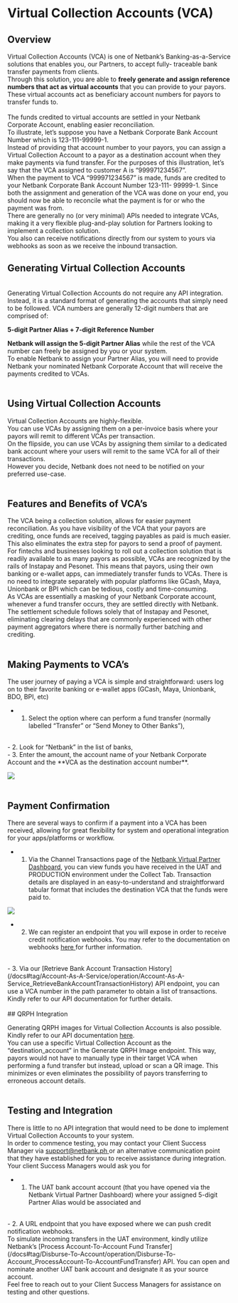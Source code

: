 # Virtual Collection Accounts (VCA)

## Overview

Virtual Collection Accounts (VCA) is one of Netbank’s Banking-as-a-Service solutions that enables you, our Partners, to accept fully- traceable bank transfer payments from clients. 
<br />
Through this solution, you are able to **freely generate and assign reference numbers that act as virtual accounts** that you can provide to your payors. These virtual accounts act as beneficiary account numbers for payors to transfer funds to.
<br />
<br />
The funds credited to virtual accounts are settled in your Netbank Corporate Account, enabling easier reconciliation.
<br />
To illustrate, let’s suppose you have a Netbank Corporate Bank Account Number which is 123-111-99999-1.
<br />
Instead of providing that account number to your payors, you can assign a Virtual Collection Account to a payor as a destination account when they make payments via fund transfer. For the purposes of this illustration, let’s say that the VCA assigned to customer A is “999971234567”.
<br />
When the payment to VCA “999971234567” is made, funds are credited to your Netbank Corporate Bank Account Number 123-111- 99999-1. Since both the assignment and generation of the VCA was done on your end, you should now be able to reconcile what the payment is for or who the payment was from.
<br />
There are generally no (or very minimal) APIs needed to integrate VCAs, making it a very flexible plug-and-play solution for Partners looking to implement a collection solution.
<br />
You also can receive notifications directly from our system to yours via webhooks as soon as we receive the inbound transaction.
<br />
## Generating Virtual Collection Accounts
<br />
Generating Virtual Collection Accounts do not require any API integration. Instead, it is a standard format of generating the accounts that simply need to be followed. VCA numbers are generally 12-digit numbers that are comprised of:

**5-digit Partner Alias + 7-digit Reference Number**

**Netbank will assign the 5-digit Partner Alias** while the rest of the VCA number can freely be assigned by you or your system.
<br />
To enable Netbank to assign your Partner Alias, you will need to provide Netbank your nominated Netbank Corporate Account that will receive the payments credited to VCAs.
<br />
<br />
## Using Virtual Collection Accounts

Virtual Collection Accounts are highly-flexible.
<br />
You can use VCAs by assigning them on a per-invoice basis where your payors will remit to different VCAs per transaction.
<br />
On the flipside, you can use VCAs by assigning them similar to a dedicated bank account where your users will remit to the same VCA for all of their transactions.
<br />
However you decide, Netbank does not need to be notified on your preferred use-case. 
<br />
<br />
## Features and Benefits of VCA’s

The VCA being a collection solution, allows for easier payment reconciliation. As you have visibility of the VCA that your payors are crediting, once funds are received, tagging payables as paid is much easier. This also eliminates the extra step for payors to send a proof of payment.
<br />
For fintechs and businesses looking to roll out a collection solution that is readily available to as many payors as possible, VCAs are recognized by the rails of Instapay and Pesonet. This means that payors, using their own banking or e-wallet apps, can immediately transfer funds to VCAs. There is no need to integrate separately with popular platforms like GCash, Maya, Unionbank or BPI which can be tedious, costly and time-consuming.
<br />
As VCAs are essentially a masking of your Netbank Corporate account, whenever a fund transfer occurs, they are settled directly with Netbank. The settlement schedule follows solely that of Instapay and Pesonet, eliminating clearing delays that are commonly experienced with other payment aggregators where there is normally further batching and crediting.
<br />
<br />
## Making Payments to VCA’s

The user journey of paying a VCA is simple and straightforward: users log on to their favorite banking or e-wallet apps (GCash, Maya, Unionbank, BDO, BPI, etc)
<br />
- 1. Select the option where can perform a fund transfer (normally labelled “Transfer” or “Send Money to Other Banks”),
<br />
- 2. Look for “Netbank” in the list of banks,
<br />
- 3. Enter the amount, the account name of your Netbank Corporate Account and the **VCA as the destination account number**.

![](Aspose.Words.421236d4-1bb5-4719-9c66-44ad9f5bf7f8.001.jpeg)
<br />
<br />
## Payment Confirmation

There are several ways to confirm if a payment into a VCA has been received, allowing for great flexibility for system and operational integration for your apps/platforms or workflow.
<br />
- 1. Via the Channel Transactions page of the [Netbank Virtual Partner Dashboard](/home), you can view funds you have received in the UAT and PRODUCTION environment under the Collect Tab. Transaction details are displayed in an easy-to-understand and straightforward tabular format that includes the destination VCA that the funds were paid to. 

![](Aspose.Words.421236d4-1bb5-4719-9c66-44ad9f5bf7f8.002.jpeg)
<br />
- 2. We can register an endpoint that you will expose in order to receive credit notification webhooks. You may refer to the documentation on webhooks [here ](https://netbank.atlassian.net/wiki/spaces/NVP/pages/104693778)for further information.
<br />
- 3. Via our [Retrieve Bank Account Transaction History](/docs#tag/Account-As-A-Service/operation/Account-As-A-Service_RetrieveBankAccountTransactionHistory) API endpoint, you can use a VCA number in the path parameter to obtain a list of transactions. Kindly refer to our API documentation for further details.
<br />
<br />
## QRPH Integration

Generating QRPH images for Virtual Collection Accounts is also possible. Kindly refer to our API documentation [here](/docs#tag/QR-PH/operation/QR-PH_CreateQRPH).
<br />
You can use a specific Virtual Collection Account as the “destination\_account” in the Generate QRPH Image endpoint. This way, payors would not have to manually type in their target VCA when performing a fund transfer but instead, upload or scan a QR image. This minimizes or even eliminates the possibility of payors transferring to erroneous account details.
<br />
<br />
## Testing and Integration

There is little to no API integration that would need to be done to implement Virtual Collection Accounts to your system.
<br />
In order to commence testing, you may contact your Client Success Manager via [support@netbank.ph ](mailto:support@netbank.ph)or an alternative communication point that they have established for you to receive assistance during integration. Your client Success Managers would ask you for
<br />
- 1. The UAT bank account account (that you have opened via the Netbank Virtual Partner Dashboard) where your assigned 5-digit Partner Alias would be associated and 
<br />
- 2. A URL endpoint that you have exposed where we can push credit notification webhooks.
<br />
To simulate incoming transfers in the UAT environment, kindly utilize Netbank’s [Process Account-To-Account Fund Transfer](/docs#tag/Disburse-To-Account/operation/Disburse-To-Account_ProcessAccount-To-AccountFundTransfer) API. You can open and nominate another UAT bank account and designate it as your source account.
<br />
Feel free to reach out to your Client Success Managers for assistance on testing and other questions.
